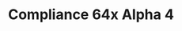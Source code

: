 ---
layout: post
title: Compliance 64x Alpha 4
permalink: /compliance64x/A4
header-img: https://database.faithfulpack.net/images/website/posts/64x/A4.jpg

long_text: Today in this 64x Compliance update, a lot of new things and changes have been made. One of the first things is the Nether! All the blocks have been made with care (and love). Also a lot of Overworld entities have been added, other entities are coming in future update. So take advantage of this great update, the next one is coming April 14th.

download:
  - Java - 1.16.5 (CurseForge):
    - https://www.curseforge.com/minecraft/texture-packs/faithful-64x/files/3249771
  - Bedrock - 1.16.210 (GitHub):
    - https://github.com/Faithful-Resource-Pack/Faithful-Bedrock-64x/releases/download/alpha-4/Compliance_64x_-_Alpha_4_-_Bedrock_Edition.mcpack
---